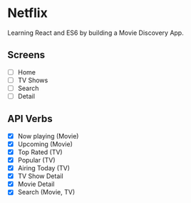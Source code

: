 # Netflix

Learning React and ES6 by building a Movie Discovery App.

## Screens

- [ ] Home 
- [ ] TV Shows
- [ ] Search
- [ ] Detail

## API Verbs

- [x] Now playing (Movie)
- [x] Upcoming (Movie)
- [x] Top Rated (TV)
- [x] Popular (TV)
- [x] Airing Today (TV)
- [x] TV Show Detail
- [x] Movie Detail
- [x] Search (Movie, TV)
